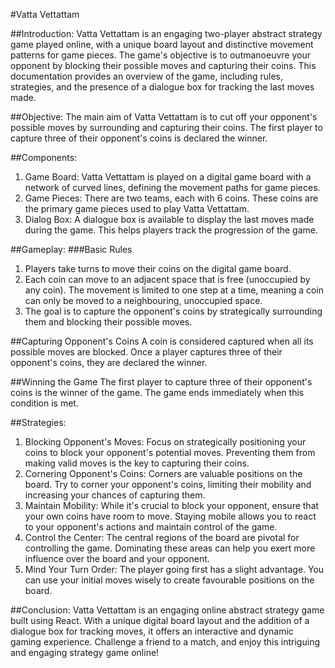 #Vatta Vettattam 

##Introduction:
Vatta Vettattam is an engaging two-player abstract strategy game played online, with a unique board layout and distinctive movement patterns for game pieces. The game's objective is to outmanoeuvre your opponent by blocking their possible moves and capturing their coins. This documentation provides an overview of the game, including rules, strategies, and the presence of a dialogue box for tracking the last moves made.

##Objective:
The main aim of Vatta Vettattam is to cut off your opponent's possible moves by surrounding and capturing their coins. The first player to capture three of their opponent's coins is declared the winner.

##Components:
1. Game Board: Vatta Vettattam is played on a digital game board with a network of curved lines, defining the movement paths for game pieces.
2. Game Pieces: There are two teams, each with 6 coins. These coins are the primary game pieces used to play Vatta Vettattam.
3. Dialog Box: A dialogue box is available to display the last moves made during the game. This helps players track the progression of the game.

##Gameplay:
###Basic Rules
1. Players take turns to move their coins on the digital game board.
2. Each coin can move to an adjacent space that is free (unoccupied by any coin). The movement is limited to one step at a time, meaning a coin can only be moved to a neighbouring, unoccupied space.
3. The goal is to capture the opponent's coins by strategically surrounding them and blocking their possible moves.

 ##Capturing Opponent's Coins
A coin is considered captured when all its possible moves are blocked. Once a player captures three of their opponent's coins, they are declared the winner.

##Winning the Game
The first player to capture three of their opponent's coins is the winner of the game. The game ends immediately when this condition is met.

##Strategies:
1. Blocking Opponent's Moves: Focus on strategically positioning your coins to block your opponent's potential moves. Preventing them from making valid moves is the key to capturing their coins.
2. Cornering Opponent's Coins: Corners are valuable positions on the board. Try to corner your opponent's coins, limiting their mobility and increasing your chances of capturing them.
3. Maintain Mobility: While it's crucial to block your opponent, ensure that your own coins have room to move. Staying mobile allows you to react to your opponent's actions and maintain control of the game.
4. Control the Center: The central regions of the board are pivotal for controlling the game. Dominating these areas can help you exert more influence over the board and your opponent.
5. Mind Your Turn Order: The player going first has a slight advantage. You can use your initial moves wisely to create favourable positions on the board.

##Conclusion:
Vatta Vettattam is an engaging online abstract strategy game built using React. With a unique digital board layout and the addition of a dialogue box for tracking moves, it offers an interactive and dynamic gaming experience. Challenge a friend to a match, and enjoy this intriguing and engaging strategy game online!
